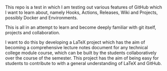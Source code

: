 This repo is a test in which I am testing out various features of GitHub which I want to learn about, namely Hooks, Actions, Releases, Wiki and Projects, possibly Docker and Environments.

This is all in an attempt to learn and become deeply familiar with git itself, projects and collaboration.

I want to do this by developing a LaTeX project which has the aim of becoming a comprehensive lecture notes document for any technical college module course, which can be built by the students collaboratively over the course of the semester. This project has the aim of being easy for students to contribute to with a general understanding of LaTeX and GitHub.
